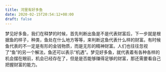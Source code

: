 ```yaml
---
title: 河里有好多鱼
date: 2020-02-15T20:54:12+08:00
draft: false
---
```


梦见好多鱼，我们在释梦的时候，首先判断出鱼是不是代表财富后，下一步就是根据鱼的样子，种类，鱼处在什么地方等等，来判断这鱼代表什么样的财富。有时候鱼代表的不一定是有形的金钱物质，而是无形的精神财富。人们也往往忽视了“鱼”的另一个解法，鱼还可以表示“机遇”。梦见好多鱼，就代表着有各种各样的机会摆在眼前，机会已经存在了，但是是否能够赚得足够的财富，那还需要看自己把握财富的能力。